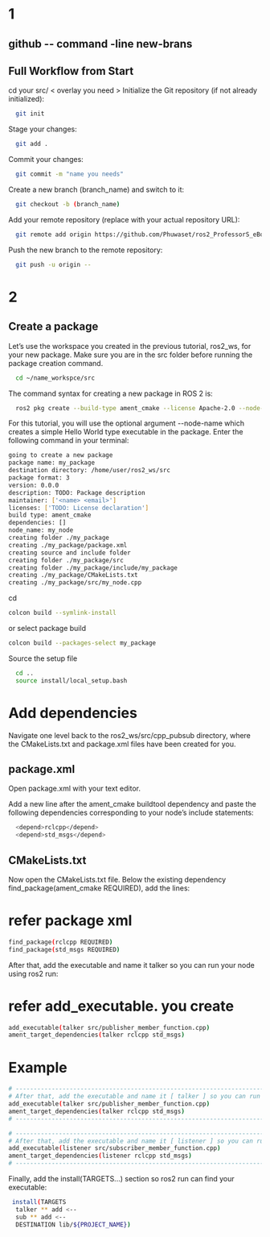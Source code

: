 # 1
## github -- command -line new-brans

## Full Workflow from Start
cd your src/ < overlay you need >
Initialize the Git repository (if not already initialized):

```bash
  git init
```

Stage your changes:

```bash
  git add .
```

Commit your changes:

```bash
  git commit -m "name you needs"
```

Create a new branch (branch_name) and switch to it:

```bash
  git checkout -b (branch_name)
```


Add your remote repository (replace with your actual repository URL):

```bash
  git remote add origin https://github.com/Phuwaset/ros2_ProfessorS_eBook.git
```


Push the new branch to the remote repository:

```bash
  git push -u origin --
```
# 2
##

## Create a package

Let’s use the workspace you created in the previous tutorial, ros2_ws, for your new package.
Make sure you are in the src folder before running the package creation command.

```bash
  cd ~/name_workspce/src
```

The command syntax for creating a new package in ROS 2 is:

```bash
  ros2 pkg create --build-type ament_cmake --license Apache-2.0 --node-name (my_node) (my_package)
```

For this tutorial, you will use the optional argument --node-name which creates a simple Hello World type executable in the package.
Enter the following command in your terminal:

```bash
going to create a new package
package name: my_package
destination directory: /home/user/ros2_ws/src
package format: 3
version: 0.0.0
description: TODO: Package description
maintainer: ['<name> <email>']
licenses: ['TODO: License declaration']
build type: ament_cmake
dependencies: []
node_name: my_node
creating folder ./my_package
creating ./my_package/package.xml
creating source and include folder
creating folder ./my_package/src
creating folder ./my_package/include/my_package
creating ./my_package/CMakeLists.txt
creating ./my_package/src/my_node.cpp
```

cd 
```bash
colcon build --symlink-install
```
or select package build

```bash
colcon build --packages-select my_package
```

Source the setup file 

```bash
  cd ..
  source install/local_setup.bash
```

#  Add dependencies
Navigate one level back to the ros2_ws/src/cpp_pubsub directory, where the CMakeLists.txt and package.xml files have been created for you.
## package.xml
Open package.xml with your text editor.

Add a new line after the ament_cmake buildtool dependency and paste the following dependencies corresponding to your node’s include statements:
```bash
  <depend>rclcpp</depend>
  <depend>std_msgs</depend>
```

## CMakeLists.txt
Now open the CMakeLists.txt file. Below the existing dependency find_package(ament_cmake REQUIRED), add the lines:
# refer package xml
```bash
find_package(rclcpp REQUIRED)
find_package(std_msgs REQUIRED)
```
After that, add the executable and name it talker so you can run your node using ros2 run:
# refer add_executable. you create 
```bash
add_executable(talker src/publisher_member_function.cpp)
ament_target_dependencies(talker rclcpp std_msgs)
```
# Example 
```bash
# ---------------------------------------------------------------------------------------------
# After that, add the executable and name it [ talker ] so you can run your node using ros2 run:
add_executable(talker src/publisher_member_function.cpp)
ament_target_dependencies(talker rclcpp std_msgs)
# ---------------------------------------------------------------------------------------------

# ---------------------------------------------------------------------------------------------
# After that, add the executable and name it [ listener ] so you can run your node using ros2 run:
add_executable(listener src/subscriber_member_function.cpp)
ament_target_dependencies(listener rclcpp std_msgs)
# ---------------------------------------------------------------------------------------------

```

Finally, add the install(TARGETS...) section so ros2 run can find your executable:
```bash
 install(TARGETS
  talker ** add <--
  sub ** add <-- 
  DESTINATION lib/${PROJECT_NAME})
```
